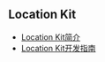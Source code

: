 ## Location Kit

- [Location Kit简介](../device/location-kit-intro.md)
- [Location Kit开发指南](../device/location-guidelines.md)